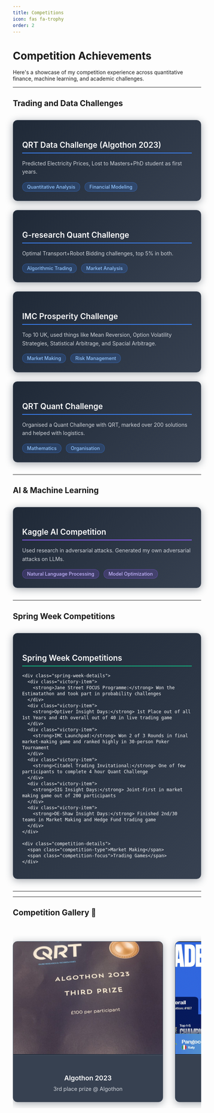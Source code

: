 ```yaml
---
title: Competitions
icon: fas fa-trophy
order: 2
---
```


# Competition Achievements

Here's a showcase of my competition experience across quantitative finance, machine learning, and academic challenges.

---

## Trading and Data Challenges

<div class="competition-section">
  <div class="competition-card quant">
    <h3>QRT Data Challenge (Algothon 2023)</h3>
    <p>Predicted Electricity Prices, Lost to Masters+PhD student as first years.</p>
    <div class="competition-details">
      <span class="competition-type">Quantitative Analysis</span>
      <span class="competition-focus">Financial Modeling</span>
    </div>
  </div>

  <div class="competition-card quant">
    <h3>G-research Quant Challenge</h3>
    <p>Optimal Transport+Robot Bidding challenges, top 5% in both.</p>
    <div class="competition-details">
      <span class="competition-type">Algorithmic Trading</span>
      <span class="competition-focus">Market Analysis</span>
    </div>
  </div>

  <div class="competition-card quant">
    <h3>IMC Prosperity Challenge</h3>
    <p>Top 10 UK, used things like Mean Reversion, Option Volatility Strategies, Statistical Arbitrage, and Spacial Arbitrage.</p>
    <div class="competition-details">
      <span class="competition-type">Market Making</span>
      <span class="competition-focus">Risk Management</span>
    </div>
  </div>

  <div class="competition-card quant">
    <h3>QRT Quant Challenge</h3>
    <p>Organised a Quant Challenge with QRT, marked over 200 solutions and helped with logistics.</p>
    <div class="competition-details">
      <span class="competition-type">Mathematics</span>
      <span class="competition-focus">Organisation</span>
    </div>
  </div>
</div>

---

## AI & Machine Learning

<div class="competition-section">
  <div class="competition-card ai">
    <h3>Kaggle AI Competition</h3>
    <p>Used research in adversarial attacks. Generated my own adversarial attacks on LLMs.</p>
    <div class="competition-details">
      <span class="competition-type">Natural Language Processing</span>
      <span class="competition-focus">Model Optimization</span>
    </div>
  </div>
</div>

---

## Spring Week Competitions

<div class="competition-section">
  <div class="competition-card spring">
    <h3>Spring Week Competitions</h3>
    
    <div class="spring-week-details">
      <div class="victory-item">
        <strong>Jane Street FOCUS Programme:</strong> Won the Estimatathon and took part in probability challenges
      </div>
      <div class="victory-item">
        <strong>Optiver Insight Days:</strong> 1st Place out of all 1st Years and 4th overall out of 40 in live trading game
      </div>
      <div class="victory-item">
        <strong>IMC Launchpad:</strong> Won 2 of 3 Rounds in final market-making game and ranked highly in 30-person Poker Tournament
      </div>
      <div class="victory-item">
        <strong>Citadel Trading Invitational:</strong> One of few participants to complete 4 hour Quant Challenge
      </div>
      <div class="victory-item">
        <strong>SIG Insight Days:</strong> Joint-First in market making game out of 200 participants
      </div>
      <div class="victory-item">
        <strong>DE-Shaw Insight Days:</strong> Finished 2nd/30 teams in Market Making and Hedge Fund trading game
      </div>
    </div>
    
    <div class="competition-details">
      <span class="competition-type">Market Making</span>
      <span class="competition-focus">Trading Games</span>
    </div>
  </div>
</div>

---



---

## Competition Gallery 📸

<div class="competition-gallery">
  <div class="gallery-grid">
    <div class="gallery-item">
      <img src="/assets/img/qrtdatawin.png" alt="Algothon 2023 Achievement" />
      <div class="gallery-caption">
        <h4>Algothon 2023</h4>
        <p>3rd place prize @ Algothon</p>
      </div>
    </div>
    <div class="gallery-item">
      <img src="/assets/img/imcprosperity.png" alt="IMC Prosperity Challenge" />
      <div class="gallery-caption">
        <h4>IMC Prosperity Challenge</h4>
        <p>167th/~10000 teams</p>
      </div>
    </div>
    <div class="gallery-item">
      <img src="/assets/img/qrtquantchallenge.png" alt="QRT Quant Challenge" />
      <div class="gallery-caption">
        <h4>QRT Quant Challenge</h4>
        <p>Winners Photo</p>
      </div>
    </div>
    <div class="gallery-item">
      <img src="/assets/img/qrtchallengeleaderboard.png" alt="QRT Challenge Leaderboard" />
      <div class="gallery-caption">
        <h4>QRT Challenge Leaderboard</h4>
        <p>Final Sharpe Ratios of top teams (sel4)</p>
      </div>
    </div>
  </div>
</div>

<style>
.competition-section {
  margin: 2rem 0;
}

.competition-card {
  background: linear-gradient(135deg, #1f2937 0%, #374151 100%);
  border: 1px solid #4b5563;
  border-radius: 12px;
  padding: 1.5rem;
  margin-bottom: 1.5rem;
  box-shadow: 0 4px 20px rgba(31, 41, 55, 0.4);
  transition: transform 0.2s ease, box-shadow 0.2s ease;
  color: #f9fafb;
}

/* Dark mode support */
.dark .competition-card,
[data-theme="dark"] .competition-card,
.theme-dark .competition-card,
html[data-theme="dark"] .competition-card,
body.dark .competition-card,
body[data-theme="dark"] .competition-card {
  background: linear-gradient(135deg, #1f2937 0%, #374151 100%) !important;
  border: 1px solid #4b5563 !important;
  box-shadow: 0 4px 20px rgba(31, 41, 55, 0.4) !important;
  color: #f9fafb !important;
}

.dark .competition-card h3,
[data-theme="dark"] .competition-card h3,
.theme-dark .competition-card h3,
html[data-theme="dark"] .competition-card h3,
body.dark .competition-card h3,
body[data-theme="dark"] .competition-card h3 {
  color: #ffffff !important;
}

.dark .competition-card p,
[data-theme="dark"] .competition-card p,
.theme-dark .competition-card p,
html[data-theme="dark"] .competition-card p,
body.dark .competition-card p,
body[data-theme="dark"] .competition-card p {
  color: #d1d5db !important;
}

.dark .competition-card strong,
[data-theme="dark"] .competition-card strong,
.theme-dark .competition-card strong,
html[data-theme="dark"] .competition-card strong,
body.dark .competition-card strong,
body[data-theme="dark"] .competition-card strong {
  color: #ffffff !important;
}

.competition-card:hover {
  transform: translateY(-2px);
  box-shadow: 0 8px 15px rgba(0, 0, 0, 0.1);
}

.competition-card h3 {
  color: #ffffff;
  margin-bottom: 1rem;
  font-size: 1.3rem;
  font-weight: 600;
  border-bottom: 2px solid #d97706;
  padding-bottom: 0.5rem;
}

.competition-card.quant h3 {
  border-bottom-color: #3b82f6;
}

.competition-card.ai h3 {
  border-bottom-color: #8b5cf6;
}

.competition-card.spring h3 {
  border-bottom-color: #10b981;
}

.competition-card.academic h3 {
  border-bottom-color: #f59e0b;
}

.competition-card p {
  color: #d1d5db;
  line-height: 1.6;
  margin-bottom: 1rem;
}



.competition-card strong {
  color: #ffffff;
  font-weight: 600;
}

.competition-details {
  display: flex;
  gap: 0.75rem;
  flex-wrap: wrap;
}

.competition-type, .competition-focus {
  background: rgba(107, 114, 128, 0.2);
  color: #9ca3af;
  padding: 0.25rem 0.75rem;
  border-radius: 12px;
  font-size: 0.8rem;
  font-weight: 500;
  border: 1px solid rgba(107, 114, 128, 0.4);
}

.competition-card.quant .competition-type,
.competition-card.quant .competition-focus {
  background: rgba(59, 130, 246, 0.2);
  color: #93c5fd;
  border: 1px solid rgba(59, 130, 246, 0.4);
}

.competition-card.ai .competition-type,
.competition-card.ai .competition-focus {
  background: rgba(139, 92, 246, 0.2);
  color: #c4b5fd;
  border: 1px solid rgba(139, 92, 246, 0.4);
}

.competition-card.spring .competition-type,
.competition-card.spring .competition-focus {
  background: rgba(16, 185, 129, 0.2);
  color: #6ee7b7;
  border: 1px solid rgba(16, 185, 129, 0.4);
}

.competition-card.academic .competition-type,
.competition-card.academic .competition-focus {
  background: #fed7aa;
  color: #d97706;
}

/* Spring Week Details Styling */
.spring-week-details {
  margin: 1rem 0;
  padding: 1rem;
  background: rgba(16, 185, 129, 0.1);
  border: 1px solid rgba(16, 185, 129, 0.3);
  border-radius: 8px;
}

.victory-item {
  margin-bottom: 0.75rem;
  padding: 0.5rem 0;
  border-bottom: 1px solid rgba(16, 185, 129, 0.2);
  line-height: 1.5;
}

.victory-item:last-child {
  border-bottom: none;
  margin-bottom: 0;
}

.victory-item strong {
  color: #6ee7b7;
  font-weight: 600;
}

@media (max-width: 768px) {
  .competition-details {
    flex-direction: column;
  }
}

/* Competition Gallery Styles */
.competition-gallery {
  margin: 3rem 0;
  text-align: center;
}

.gallery-grid {
  display: flex;
  overflow-x: auto;
  scroll-behavior: smooth;
  gap: 2rem;
  padding: 1rem 0;
  margin-top: 1.5rem;
  scrollbar-width: thin;
  scrollbar-color: #64748b #f1f5f9;
}

.gallery-grid::-webkit-scrollbar {
  height: 8px;
}

.gallery-grid::-webkit-scrollbar-track {
  background: #f1f5f9;
  border-radius: 4px;
}

.gallery-grid::-webkit-scrollbar-thumb {
  background: #64748b;
  border-radius: 4px;
}

.gallery-grid::-webkit-scrollbar-thumb:hover {
  background: #475569;
}

.gallery-item {
  flex: 0 0 auto;
  width: 400px;
  background: linear-gradient(135deg, #1f2937 0%, #374151 100%);
  border: 1px solid #4b5563;
  border-radius: 12px;
  overflow: hidden;
  box-shadow: 0 4px 20px rgba(31, 41, 55, 0.4);
  transition: transform 0.3s ease, box-shadow 0.3s ease;
  position: relative;
}

/* Dark mode support for gallery */
.dark .gallery-item,
[data-theme="dark"] .gallery-item,
.theme-dark .gallery-item,
html[data-theme="dark"] .gallery-item,
body.dark .gallery-item,
body[data-theme="dark"] .gallery-item {
  background: linear-gradient(135deg, #1f2937 0%, #374151 100%) !important;
  border: 1px solid #4b5563 !important;
  box-shadow: 0 4px 20px rgba(31, 41, 55, 0.4) !important;
}

.dark .gallery-caption,
[data-theme="dark"] .gallery-caption,
.theme-dark .gallery-caption,
html[data-theme="dark"] .gallery-caption,
body.dark .gallery-caption,
body[data-theme="dark"] .gallery-caption {
  background: #374151 !important;
  border-top: 1px solid #4b5563 !important;
  color: #f9fafb !important;
}

.dark .gallery-caption h4,
[data-theme="dark"] .gallery-caption h4,
.theme-dark .gallery-caption h4,
html[data-theme="dark"] .gallery-caption h4,
body.dark .gallery-caption h4,
body[data-theme="dark"] .gallery-caption h4 {
  color: #ffffff !important;
}

.dark .gallery-caption p,
[data-theme="dark"] .gallery-caption p,
.theme-dark .gallery-caption p,
html[data-theme="dark"] .gallery-caption p,
body.dark .gallery-caption p,
body[data-theme="dark"] .gallery-caption p {
  color: #d1d5db !important;
}

.gallery-item:hover {
  transform: translateY(-4px);
  box-shadow: 0 8px 20px rgba(0, 0, 0, 0.1);
}

.gallery-item img {
  width: 100%;
  height: 300px;
  object-fit: cover;
  transition: transform 0.3s ease;
}

.gallery-item:hover img {
  transform: scale(1.05);
}

.gallery-caption {
  padding: 1.5rem;
  background: #374151;
  border-top: 1px solid #4b5563;
  color: #f9fafb;
}

.gallery-caption h4 {
  color: #ffffff;
  margin-bottom: 0.5rem;
  font-size: 1.1rem;
  font-weight: 600;
}

.gallery-caption p {
  color: #d1d5db;
  margin: 0;
  font-size: 0.9rem;
  line-height: 1.5;
}

@media (max-width: 768px) {
  .gallery-item {
    width: 300px;
  }
  
  .gallery-item img {
    height: 200px;
  }
  
  .gallery-grid {
    gap: 1rem;
  }
}
</style> 